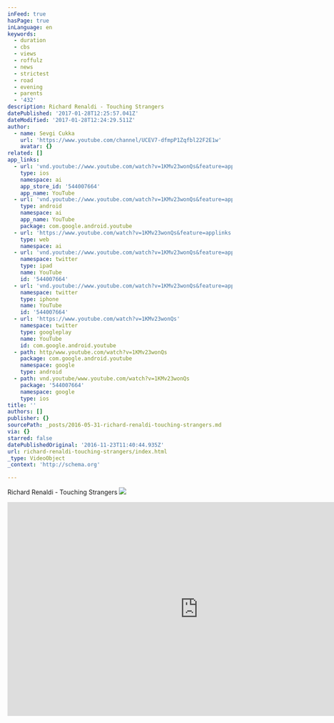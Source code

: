 ```yaml
---
inFeed: true
hasPage: true
inLanguage: en
keywords:
  - duration
  - cbs
  - views
  - roffulz
  - news
  - strictest
  - road
  - evening
  - parents
  - '432'
description: Richard Renaldi - Touching Strangers
datePublished: '2017-01-28T12:25:57.041Z'
dateModified: '2017-01-28T12:24:29.511Z'
author:
  - name: Sevgi Cukka
    url: 'https://www.youtube.com/channel/UCEV7-dfmpP1Zqfbl22F2E1w'
    avatar: {}
related: []
app_links:
  - url: 'vnd.youtube://www.youtube.com/watch?v=1KMv23wonQs&feature=applinks'
    type: ios
    namespace: ai
    app_store_id: '544007664'
    app_name: YouTube
  - url: 'vnd.youtube://www.youtube.com/watch?v=1KMv23wonQs&feature=applinks'
    type: android
    namespace: ai
    app_name: YouTube
    package: com.google.android.youtube
  - url: 'https://www.youtube.com/watch?v=1KMv23wonQs&feature=applinks'
    type: web
    namespace: ai
  - url: 'vnd.youtube://www.youtube.com/watch?v=1KMv23wonQs&feature=applinks'
    namespace: twitter
    type: ipad
    name: YouTube
    id: '544007664'
  - url: 'vnd.youtube://www.youtube.com/watch?v=1KMv23wonQs&feature=applinks'
    namespace: twitter
    type: iphone
    name: YouTube
    id: '544007664'
  - url: 'https://www.youtube.com/watch?v=1KMv23wonQs'
    namespace: twitter
    type: googleplay
    name: YouTube
    id: com.google.android.youtube
  - path: http/www.youtube.com/watch?v=1KMv23wonQs
    package: com.google.android.youtube
    namespace: google
    type: android
  - path: vnd.youtube/www.youtube.com/watch?v=1KMv23wonQs
    package: '544007664'
    namespace: google
    type: ios
title: ''
authors: []
publisher: {}
sourcePath: _posts/2016-05-31-richard-renaldi-touching-strangers.md
via: {}
starred: false
datePublishedOriginal: '2016-11-23T11:40:44.935Z'
url: richard-renaldi-touching-strangers/index.html
_type: VideoObject
_context: 'http://schema.org'

---
```

Richard Renaldi - Touching Strangers
![](https://the-grid-user-content.s3-us-west-2.amazonaws.com/b8621164-33bf-44d3-a5b0-f97729cd6073.jpg)

<iframe src="https://cdn.embedly.com/widgets/media.html?src=https%3A%2F%2Fwww.youtube.com%2Fembed%2F1KMv23wonQs%3Ffeature%3Doembed&amp;url=http%3A%2F%2Fwww.youtube.com%2Fwatch%3Fv%3D1KMv23wonQs&amp;image=https%3A%2F%2Fi.ytimg.com%2Fvi%2F1KMv23wonQs%2Fhqdefault.jpg&amp;key=b7d04c9b404c499eba89ee7072e1c4f7&amp;type=text%2Fhtml&amp;schema=youtube" width="854" height="480" scrolling="no" frameborder="0" allowfullscreen="" style=""></iframe>